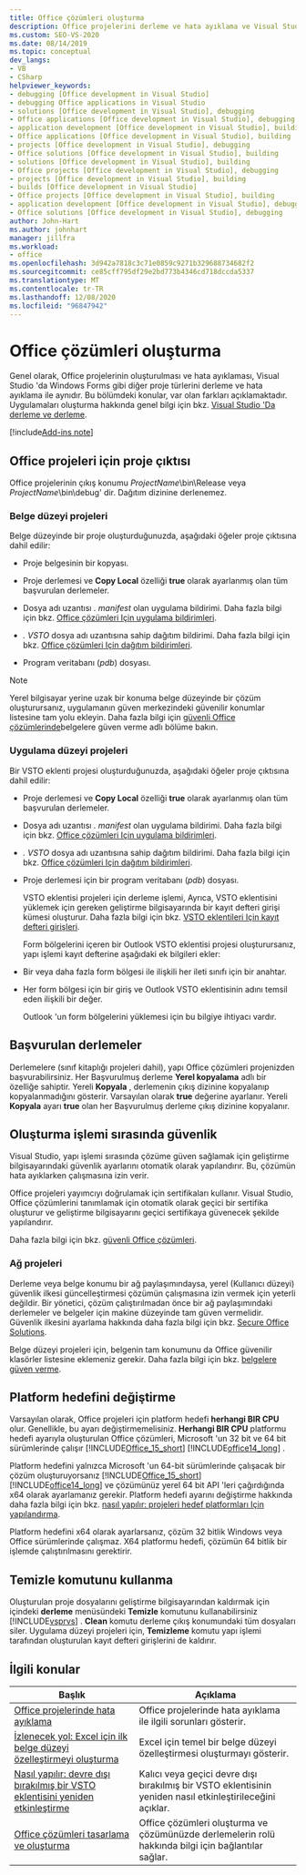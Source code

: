 ```yaml
---
title: Office çözümleri oluşturma
description: Office projelerini derleme ve hata ayıklama ve Visual Studio 'da Windows Forms gibi diğer proje türlerini oluşturma ve hata ayıklama arasındaki farkları öğrenin.
ms.custom: SEO-VS-2020
ms.date: 08/14/2019
ms.topic: conceptual
dev_langs:
- VB
- CSharp
helpviewer_keywords:
- debugging [Office development in Visual Studio]
- debugging Office applications in Visual Studio
- solutions [Office development in Visual Studio], debugging
- Office applications [Office development in Visual Studio], debugging
- application development [Office development in Visual Studio], building
- Office applications [Office development in Visual Studio], building
- projects [Office development in Visual Studio], debugging
- Office solutions [Office development in Visual Studio], building
- solutions [Office development in Visual Studio], building
- Office projects [Office development in Visual Studio], debugging
- projects [Office development in Visual Studio], building
- builds [Office development in Visual Studio]
- Office projects [Office development in Visual Studio], building
- application development [Office development in Visual Studio], debugging
- Office solutions [Office development in Visual Studio], debugging
author: John-Hart
ms.author: johnhart
manager: jillfra
ms.workload:
- office
ms.openlocfilehash: 3d942a7818c3c71e0859c9271b329688734682f2
ms.sourcegitcommit: ce85cff795df29e2bd773b4346cd718dccda5337
ms.translationtype: MT
ms.contentlocale: tr-TR
ms.lasthandoff: 12/08/2020
ms.locfileid: "96847942"
---
```

# <a name="build-office-solutions"></a>Office çözümleri oluşturma
  Genel olarak, Office projelerinin oluşturulması ve hata ayıklaması, Visual Studio 'da Windows Forms gibi diğer proje türlerini derleme ve hata ayıklama ile aynıdır. Bu bölümdeki konular, var olan farkları açıklamaktadır. Uygulamaları oluşturma hakkında genel bilgi için bkz. [Visual Studio 'Da derleme ve derleme](../ide/compiling-and-building-in-visual-studio.md).

[!include[Add-ins note](includes/addinsnote.md)]

## <a name="project-output-for-office-projects"></a>Office projeleri için proje çıktısı
 Office projelerinin çıkış konumu *ProjectName*\bin\Release veya *ProjectName*\bin\debug' dir. Dağıtım dizinine derlenemez.

### <a name="document-level-projects"></a>Belge düzeyi projeleri
 Belge düzeyinde bir proje oluşturduğunuzda, aşağıdaki öğeler proje çıktısına dahil edilir:

- Proje belgesinin bir kopyası.

- Proje derlemesi ve **Copy Local** özelliği **true** olarak ayarlanmış olan tüm başvurulan derlemeler.

- Dosya adı uzantısı *. manifest* olan uygulama bildirimi. Daha fazla bilgi için bkz. [Office çözümleri Için uygulama bildirimleri](../vsto/application-manifests-for-office-solutions.md).

- *. VSTO* dosya adı uzantısına sahip dağıtım bildirimi. Daha fazla bilgi için bkz. [Office çözümleri Için dağıtım bildirimleri](../vsto/deployment-manifests-for-office-solutions.md).

- Program veritabanı (*pdb*) dosyası.

> [!NOTE]
> Yerel bilgisayar yerine uzak bir konuma belge düzeyinde bir çözüm oluşturursanız, uygulamanın güven merkezindeki güvenilir konumlar listesine tam yolu ekleyin. Daha fazla bilgi için [güvenli Office çözümlerinde](../vsto/securing-office-solutions.md)belgelere güven verme adlı bölüme bakın.

### <a name="application-level-projects"></a>Uygulama düzeyi projeleri
 Bir VSTO eklenti projesi oluşturduğunuzda, aşağıdaki öğeler proje çıktısına dahil edilir:

- Proje derlemesi ve **Copy Local** özelliği **true** olarak ayarlanmış olan tüm başvurulan derlemeler.

- Dosya adı uzantısı *. manifest* olan uygulama bildirimi. Daha fazla bilgi için bkz. [Office çözümleri Için uygulama bildirimleri](../vsto/application-manifests-for-office-solutions.md).

- *. VSTO* dosya adı uzantısına sahip dağıtım bildirimi. Daha fazla bilgi için bkz. [Office çözümleri Için dağıtım bildirimleri](../vsto/deployment-manifests-for-office-solutions.md).

- Proje derlemesi için bir program veritabanı (*pdb*) dosyası.

  VSTO eklentisi projeleri için derleme işlemi, Ayrıca, VSTO eklentisini yüklemek için gereken geliştirme bilgisayarında bir kayıt defteri girişi kümesi oluşturur. Daha fazla bilgi için bkz. [VSTO eklentileri Için kayıt defteri girişleri](../vsto/registry-entries-for-vsto-add-ins.md).

  Form bölgelerini içeren bir Outlook VSTO eklentisi projesi oluşturursanız, yapı işlemi kayıt defterine aşağıdaki ek bilgileri ekler:

- Bir veya daha fazla form bölgesi ile ilişkili her ileti sınıfı için bir anahtar.

- Her form bölgesi için bir giriş ve Outlook VSTO eklentisinin adını temsil eden ilişkili bir değer.

  Outlook 'un form bölgelerini yüklemesi için bu bilgiye ihtiyacı vardır.

## <a name="referenced-assemblies"></a>Başvurulan derlemeler
 Derlemelere (sınıf kitaplığı projeleri dahil), yapı Office çözümleri projenizden başvurabilirsiniz. Her Başvurulmuş derleme **Yerel kopyalama** adlı bir özelliğe sahiptir. Yereli **Kopyala** , derlemenin çıkış dizinine kopyalanıp kopyalanmadığını gösterir. Varsayılan olarak **true** değerine ayarlanır. Yereli **Kopyala** ayarı **true** olan her Başvurulmuş derleme çıkış dizinine kopyalanır.

## <a name="security-during-the-build-process"></a>Oluşturma işlemi sırasında güvenlik
 Visual Studio, yapı işlemi sırasında çözüme güven sağlamak için geliştirme bilgisayarındaki güvenlik ayarlarını otomatik olarak yapılandırır. Bu, çözümün hata ayıklarken çalışmasına izin verir.

 Office projeleri yayımcıyı doğrulamak için sertifikaları kullanır. Visual Studio, Office çözümlerini tanımlamak için otomatik olarak geçici bir sertifika oluşturur ve geliştirme bilgisayarını geçici sertifikaya güvenecek şekilde yapılandırır.

 Daha fazla bilgi için bkz. [güvenli Office çözümleri](../vsto/securing-office-solutions.md).

### <a name="network-projects"></a>Ağ projeleri
 Derleme veya belge konumu bir ağ paylaşımındaysa, yerel (Kullanıcı düzeyi) güvenlik ilkesi güncelleştirmesi çözümün çalışmasına izin vermek için yeterli değildir. Bir yönetici, çözüm çalıştırılmadan önce bir ağ paylaşımındaki derlemeler ve belgeler için makine düzeyinde tam güven vermelidir. Güvenlik ilkesini ayarlama hakkında daha fazla bilgi için bkz. [Secure Office Solutions](../vsto/securing-office-solutions.md).

 Belge düzeyi projeleri için, belgenin tam konumunu da Office güvenilir klasörler listesine eklemeniz gerekir. Daha fazla bilgi için bkz. [belgelere güven verme](../vsto/granting-trust-to-documents.md).

## <a name="change-the-platform-target"></a>Platform hedefini değiştirme
 Varsayılan olarak, Office projeleri için platform hedefi **herhangi BIR CPU** olur. Genellikle, bu ayarı değiştirmemelisiniz. **Herhangi BIR CPU** platformu hedefi ayarıyla oluşturulan Office çözümleri, Microsoft 'un 32 bit ve 64 bit sürümlerinde çalışır [!INCLUDE[Office_15_short](../vsto/includes/office-15-short-md.md)] [!INCLUDE[office14_long](../vsto/includes/office14-long-md.md)] .

 Platform hedefini yalnızca Microsoft 'un 64-bit sürümlerinde çalışacak bir çözüm oluşturuyorsanız [!INCLUDE[Office_15_short](../vsto/includes/office-15-short-md.md)] [!INCLUDE[office14_long](../vsto/includes/office14-long-md.md)] ve çözümünüz yerel 64 bit API 'leri çağırdığında x64 olarak ayarlamanız gerekir. Platform hedefi ayarını değiştirme hakkında daha fazla bilgi için bkz. [nasıl yapılır: projeleri hedef platformları Için yapılandırma](../ide/how-to-configure-projects-to-target-platforms.md).

 Platform hedefini x64 olarak ayarlarsanız, çözüm 32 bitlik Windows veya Office sürümlerinde çalışmaz. X64 platformu hedefi, çözümün 64 bitlik bir işlemde çalıştırılmasını gerektirir.

## <a name="use-the-clean-command"></a>Temizle komutunu kullanma
 Oluşturulan proje dosyalarını geliştirme bilgisayarından kaldırmak için içindeki **derleme** menüsündeki **Temizle** komutunu kullanabilirsiniz [!INCLUDE[vsprvs](../sharepoint/includes/vsprvs-md.md)] . **Clean** komutu derleme çıkış konumundaki tüm dosyaları siler. Uygulama düzeyi projeleri için, **Temizleme** komutu yapı işlemi tarafından oluşturulan kayıt defteri girişlerini de kaldırır.

## <a name="related-topics"></a>İlgili konular

|Başlık|Açıklama|
|-----------|-----------------|
|[Office projelerinde hata ayıklama](../vsto/debugging-office-projects.md)|Office projelerinde hata ayıklama ile ilgili sorunları gösterir.|
|[İzlenecek yol: Excel için ilk belge düzeyi özelleştirmeyi oluşturma](../vsto/walkthrough-creating-your-first-document-level-customization-for-excel.md)|Excel için temel bir belge düzeyi özelleştirmesi oluşturmayı gösterir.|
|[Nasıl yapılır: devre dışı bırakılmış bir VSTO eklentisini yeniden etkinleştirme](../vsto/how-to-re-enable-a-vsto-add-in-that-has-been-disabled.md)|Kalıcı veya geçici devre dışı bırakılmış bir VSTO eklentisinin yeniden nasıl etkinleştirileceğini açıklar.|
|[Office çözümleri tasarlama ve oluşturma](../vsto/designing-and-creating-office-solutions.md)|Office çözümleri oluşturma ve çözümünüzde derlemelerin rolü hakkında bilgi için bağlantılar sağlar.|